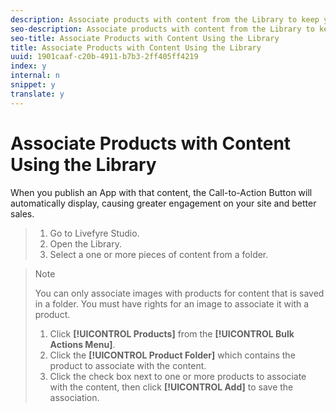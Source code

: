 ```yaml
---
description: Associate products with content from the Library to keep your content and product catalog in sync in one easy-to-manage location.
seo-description: Associate products with content from the Library to keep your content and product catalog in sync in one easy-to-manage location.
seo-title: Associate Products with Content Using the Library
title: Associate Products with Content Using the Library
uuid: 1901caaf-c20b-4911-b7b3-2ff405ff4219
index: y
internal: n
snippet: y
translate: y
---
```


# Associate Products with Content Using the Library

When you publish an App with that content, the Call-to-Action Button will automatically display, causing greater engagement on your site and better sales.

>1. Go to Livefyre Studio.
>1. Open the Library.
>1. Select a one or more pieces of content from a folder.

>   >[!NOTE]
>   >
>   >You can only associate images with products for content that is saved in a folder. You must have rights for an image to associate it with a product.
>
>1. Click **[!UICONTROL  Products]** from the **[!UICONTROL  Bulk Actions Menu]**.
>1. Click the **[!UICONTROL  Product Folder]** which contains the product to associate with the content.
>1. Click the check box next to one or more products to associate with the content, then click **[!UICONTROL  Add]** to save the association.
